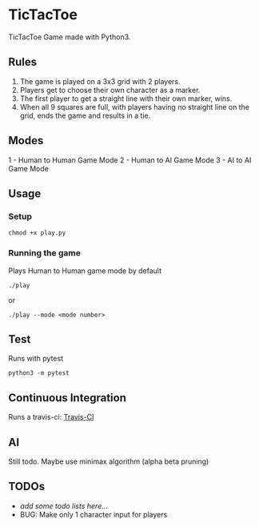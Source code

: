 # TicTacToe
TicTacToe Game made with Python3.

## Rules
1. The game is played on a 3x3 grid with 2 players.
2. Players get to choose their own character as a marker.
3. The first player to get a straight line with their own marker, wins.
4. When all 9 squares are full, with players having no straight line on the grid, ends the game and results in a tie.

## Modes
 1 - Human to Human Game Mode
 2 - Human to AI Game Mode
 3 - AI to AI Game Mode

## Usage
### Setup
```
chmod +x play.py
```
### Running the game
Plays Human to Human game mode by default
```
./play
```
or
```
./play --mode <mode number>
```

## Test
Runs with pytest
```
python3 -m pytest
```

## Continuous Integration
Runs a travis-ci: [Travis-CI](https://travis-ci.org/kirbysebastian/TicTacToe)

## AI
Still todo. Maybe use minimax algorithm (alpha beta pruning)

## TODOs
- *add some todo lists here...* 
- BUG: Make only 1 character input for players

